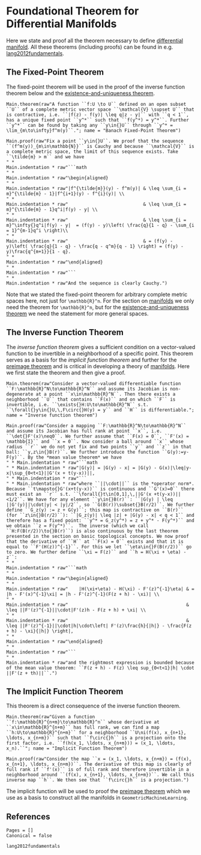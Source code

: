 # Foundational Theorem for Differential Manifolds

Here we state and proof all the theorem necessary to define [differential manifold](@ref "(Matrix) Manifolds"). All these theorems (including proofs) can be found in e.g. [lang2012fundamentals](@cite).

## The Fixed-Point Theorem 

The fixed-point theorem will be used in the proof of the inverse function theorem below and the [existence-and-uniqueness theorem](@ref "The Existence-And-Uniqueness Theorem"). 

```@eval
Main.theorem(raw"A function ``f:U \to U`` defined on an open subset ``U`` of a complete metric vector space ``\mathcal{V} \supset U`` that is contractive, i.e. ``|f(z) - f(y)| \leq q|z - y|`` with ``q < 1``, has a unique fixed point ``y^*`` such that ``f(y^*) = y^*``. Further ``y^*`` can be found by taking any ``y\in{}U`` through ``y^* = \lim_{m\to\infty}f^m(y)``."; name = "Banach Fixed-Point Theorem")
```

```@eval
Main.proof(raw"Fix a point ``y\in{}U``. We proof that the sequence ``(f^m(y))_{m\in\mathbb{N}}`` is Cauchy and because ``\mathcal{V}`` is a complete metric space, the limit of this sequence exists. Take ``\tilde{m} > m`` and we have
" *
Main.indentation * raw"```math
" *
Main.indentation * raw"\begin{aligned}
" *
Main.indentation * raw"|f^{\tilde{m}}(y) - f^m(y)| & \leq \sum_{i = m}^{\tilde{m} - 1}|f^{i+1}(y) - f^{i}(y)| \\
" *
Main.indentation * raw"                            & \leq \sum_{i = m}^{\tilde{m} - 1}q^i|f(y) - y| \\ 
" *
Main.indentation * raw"                            & \leq \sum_{i = m}^\infty{}q^i|f(y) - y|  = (f(y) - y)\left( \frac{q}{1 - q} - \sum_{i = 1}^{m-1}q^i \right)\\
" *
Main.indentation * raw"                            & = (f(y) - y)\left( \frac{q}{1 - q} - \frac{q - q^m}{q - 1} \right) = (f(y) - y)\frac{q^{m+1}}{1 - q}.
" *
Main.indentation * raw"\end{aligned} 
" *
Main.indentation * raw"```
" *
Main.indentation * raw"And the sequence is clearly Cauchy.")
```

Note that we stated the fixed-point theorem for arbitrary complete metric spaces here, not just for ``\mathbb{R}^n``. For the section on [manifolds](@ref "(Matrix) Manifolds") we only need the theorem for ``\mathbb{R}^n``, but for the [existence-and-uniqueness theorem](@ref "The Existence-And-Uniqueness Theorem") we need the statement for more general spaces. 


## The Inverse Function Theorem

The *inverse function theorem* gives a sufficient condition on a vector-valued function to be invertible in a neighborhood of a specific point. This theorem serves as a basis for the *implicit function theorem* and further for the [preimage theorem](@ref "The Preimage Theorem") and is critical in developing a theory of [manifolds](@ref "(Matrix) Manifolds"). Here we first state the theorem and then give a proof.

```@eval
Main.theorem(raw"Consider a vector-valued differentiable function ``F:\mathbb{R}^N\to\mathbb{R}^N`` and assume its Jacobian is non-degenerate at a point ``x\in\mathbb{R}^N``. Then there exists a neighborhood ``U`` that contains ``F(x)`` and on which ``F`` is invertible, i.e. ``\exists{}H:U\to\mathbb{R}^N`` s.t. ``\forall{}y\in{}U,\,F\circ{}H(y) = y`` and ``H`` is differentiable."; name = "Inverse function theorem")
```

```@eval
Main.proof(raw"Consider a mapping ``F:\mathbb{R}^N\to\mathbb{R}^N`` and assume its Jacobian has full rank at point ``x``, i.e. ``\det{}F'(x)\neq0``. We further assume that ``F(x) = 0``, ``F'(x) = \mathbb{I}`` and ``x = 0``. Now consider a ball around ``x`` whose radius ``r`` we do not yet fix and two points ``y`` and ``z`` in that ball: ``y,z\in{}B(r)``. We further introduce the function ``G(y):=y-F(y)``. By the *mean value theorem* we have 
" * Main.indentation * raw"```math 
" * Main.indentation * raw"|G(y)| = |G(y) - x| = |G(y) - G(x)|\leq|y-x|\sup_{0<t<1}||G'(x + t(y-x))||,
" * Main.indentation * raw"``` 
" * Main.indentation * raw"where ``||\cdot||`` is the *operator norm*. Because ``t\mapsto{}G'(x+t(y-x))`` is continuous and ``G'(x)=0`` there must exist an ``r`` s.t. ``\forall{}t\in[0,1],\,||G'(x +t(y-x))||<1/2``. We have for any element ``y\in{}B(r)``: ``|G(y) | \leq ||G'(y)||\cdot|y| < |y|/2``, so ``G(B(r))\subset{}B(r/2)``. We further define ``G_z(y) := z + G(y)``; this map is contractive on ``B(r)`` (for ``z\in{}B(r/2)``): ``|G_z(y)| \leq |z| + |G(y) - x| < q < 1`` and therefore has a fixed point: ``y^* = G_z(y^*) = z + y^* - F(y^*)`` and we obtain ``z = F(y^*)``.  The inverse (which we call ``H:F(B(r/2))\to{}B(r)``) is also continuous by the last theorem presented in the section on basic topological concepts. We now proof that the derivative of ``H`` at ``F(x) = 0`` exists and that it is equal to ``F'(H(z))^{-1}``. For this we let ``\eta\in{}F(B(r/2))`` go to zero. We further define ``\xi = F(z)`` and ``h = H(\xi + \eta) - z``:
" *
Main.indentation * raw"```math
" *
Main.indentation * raw"\begin{aligned}
" *
Main.indentation * raw"    |H(\xi+\eta) - H(\xi) - F'(z)^{-1}\eta| & = |h - F'(x)^{-1}\xi| = |h - F'(z)^{-1}(F(z + h) - \xi)| \\
" *
Main.indentation * raw"                                            & \leq ||F'(z)^{-1}||\cdot|F'(z)h - F(z + h) + \xi| \\
" *
Main.indentation * raw"                                            & \leq ||F'(z)^{-1}||\cdot|h|\cdot\left| F'(z)\frac{h}{|h|} - \frac{F(z + h) - \xi}{|h|} \right|,
" *
Main.indentation * raw"\end{aligned}
" *
Main.indentation * raw"```
" * 
Main.indentation * raw"and the rightmost expression is bounded because of the mean value theorem: ``F(z + h) - F(z) \leq sup_{0<t<1}|h| \cdot ||F'(z + th)||``.")
```

## The Implicit Function Theorem 

This theorem is a direct consequence of the inverse function theorem. 

```@eval
Main.theorem(raw"Given a function ``f:\mathbb{R}^{n+m}\to\mathbb{R}^n`` whose derivative at ``x\in\mathbb{R}^{n+m}`` has full rank, we can find a map ``h:U\to\mathbb{R}^{n+m}`` for a neighborhood ``U\ni(f(x), x_{n+1}, \ldots, x_{n+m})`` such that ``f\circ{}h`` is a projection onto the first factor, i.e. ``f(h(x_1, \ldots, x_{n+m})) = (x_1, \ldots, x_n).``"; name = "Implicit Function Theorem")
```

```@eval
Main.proof(raw"Consider the map ``x = (x_1, \ldots, x_{n+m}) = (f(x), x_{n+1}, \ldots, x_{n+m})``. The derivative of this map is clearly of full rank if ``f'(x)`` is of full rank and therefore invertible in a neighborhood around ``(f(x), x_{n+1}, \ldots, x_{n+m})``. We call this inverse map ``h``. We then see that ``f\circ{}h`` is a projection.")
```

The implicit function will be used to proof the [preimage theorem](@ref "The Preimage Theorem") which we use as a basis to construct all the manifolds in `GeometricMachineLearning`.

## References

```@bibliography
Pages = []
Canonical = false

lang2012fundamentals
```

